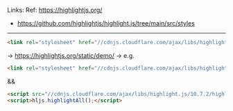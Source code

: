 Links:
Ref: https://highlightjs.org/
- https://github.com/highlightjs/highlight.js/tree/main/src/styles

--- 


```html
<link rel="stylesheet" href="//cdnjs.cloudflare.com/ajax/libs/highlight.js/10.7.2/styles/default.min.css">
```
-> https://highlightjs.org/static/demo/ -> e.g.
```html
<link rel="stylesheet" href="//cdnjs.cloudflare.com/ajax/libs/highlight.js/10.7.2/styles/sunburst.min.css">
```

&& 
```html
<script src="//cdnjs.cloudflare.com/ajax/libs/highlight.js/10.7.2/highlight.min.js"></script>
<script>hljs.highlightAll();</script>
```